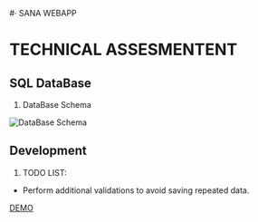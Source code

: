 #· SANA WEBAPP

# TECHNICAL ASSESMENTENT

## SQL DataBase

1. DataBase Schema

  ![DataBase Schema](https://sanaappweb.azurewebsites.net/Content/SQLDataBase.png)

## Development

1. TODO LIST:

 * Perform additional validations to avoid saving repeated data.

  [DEMO](https://sanaappweb.azurewebsites.net/)

